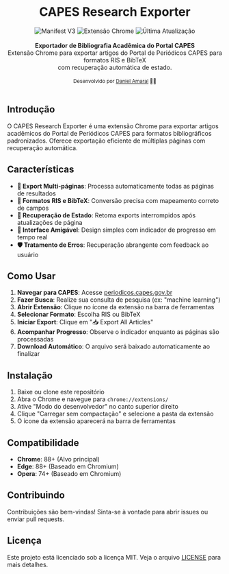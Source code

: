 <div align="center">
<h1>CAPES Research Exporter</h1>
    <img src="https://img.shields.io/badge/manifest-v3-green.svg" alt="Manifest V3" />
    <img src="https://img.shields.io/badge/browser-chrome-blue.svg" alt="Extensão Chrome" />
    <img src="https://img.shields.io/github/last-commit/damarals/capes-research-exporter/main?label=%C3%BAltima%20atualiza%C3%A7%C3%A3o&color=blue" alt="Última Atualização" />
</div>
<br />
<div align="center"><strong>Exportador de Bibliografia Acadêmica do Portal CAPES</strong></div>
<div align="center">Extensão Chrome para exportar artigos do Portal de Periódicos CAPES para formatos RIS e BibTeX<br/> com recuperação automática de estado.</div>
<br />
<div align="center">
  <sub>Desenvolvido por <a href="https://github.com/damarals">Daniel Amaral</a> 👨‍💻</sub>
</div>
<br />

## Introdução

O CAPES Research Exporter é uma extensão Chrome para exportar artigos acadêmicos do Portal de Periódicos CAPES para formatos bibliográficos padronizados. Oferece exportação eficiente de múltiplas páginas com recuperação automática.

## Características

- **🔄 Export Multi-páginas**: Processa automaticamente todas as páginas de resultados
- **📄 Formatos RIS e BibTeX**: Conversão precisa com mapeamento correto de campos
- **💾 Recuperação de Estado**: Retoma exports interrompidos após atualizações de página
- **🎨 Interface Amigável**: Design simples com indicador de progresso em tempo real
- **🛡️ Tratamento de Erros**: Recuperação abrangente com feedback ao usuário

## Como Usar

1. **Navegar para CAPES**: Acesse [periodicos.capes.gov.br](https://www.periodicos.capes.gov.br)
2. **Fazer Busca**: Realize sua consulta de pesquisa (ex: "machine learning")
3. **Abrir Extensão**: Clique no ícone da extensão na barra de ferramentas
4. **Selecionar Formato**: Escolha RIS ou BibTeX
5. **Iniciar Export**: Clique em "📥 Export All Articles"
6. **Acompanhar Progresso**: Observe o indicador enquanto as páginas são processadas
7. **Download Automático**: O arquivo será baixado automaticamente ao finalizar

## Instalação

1. Baixe ou clone este repositório
2. Abra o Chrome e navegue para `chrome://extensions/`
3. Ative "Modo do desenvolvedor" no canto superior direito
4. Clique "Carregar sem compactação" e selecione a pasta da extensão
5. O ícone da extensão aparecerá na barra de ferramentas


## Compatibilidade

- **Chrome**: 88+ (Alvo principal)
- **Edge**: 88+ (Baseado em Chromium)
- **Opera**: 74+ (Baseado em Chromium)

## Contribuindo

Contribuições são bem-vindas! Sinta-se à vontade para abrir issues ou enviar pull requests.

## Licença

Este projeto está licenciado sob a licença MIT. Veja o arquivo [LICENSE](LICENSE) para mais detalhes.